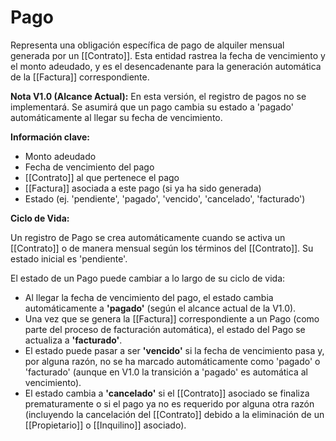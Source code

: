 # Pago

Representa una obligación específica de pago de alquiler mensual generada por un [[Contrato]]. Esta entidad rastrea la fecha de vencimiento y el monto adeudado, y es el desencadenante para la generación automática de la [[Factura]] correspondiente.

**Nota V1.0 (Alcance Actual):** En esta versión, el registro de pagos no se implementará. Se asumirá que un pago cambia su estado a 'pagado' automáticamente al llegar su fecha de vencimiento.

**Información clave:**
*   Monto adeudado
*   Fecha de vencimiento del pago
*   [[Contrato]] al que pertenece el pago
*   [[Factura]] asociada a este pago (si ya ha sido generada)
*   Estado (ej. 'pendiente', 'pagado', 'vencido', 'cancelado', 'facturado')

**Ciclo de Vida:**

Un registro de Pago se crea automáticamente cuando se activa un [[Contrato]] o de manera mensual según los términos del [[Contrato]]. Su estado inicial es 'pendiente'.

El estado de un Pago puede cambiar a lo largo de su ciclo de vida:
*   Al llegar la fecha de vencimiento del pago, el estado cambia automáticamente a **'pagado'** (según el alcance actual de la V1.0).
*   Una vez que se genera la [[Factura]] correspondiente a un Pago (como parte del proceso de facturación automática), el estado del Pago se actualiza a **'facturado'**.
*   El estado puede pasar a ser **'vencido'** si la fecha de vencimiento pasa y, por alguna razón, no se ha marcado automáticamente como 'pagado' o 'facturado' (aunque en V1.0 la transición a 'pagado' es automática al vencimiento).
*   El estado cambia a **'cancelado'** si el [[Contrato]] asociado se finaliza prematuramente o si el pago ya no es requerido por alguna otra razón (incluyendo la cancelación del [[Contrato]] debido a la eliminación de un [[Propietario]] o [[Inquilino]] asociado).
